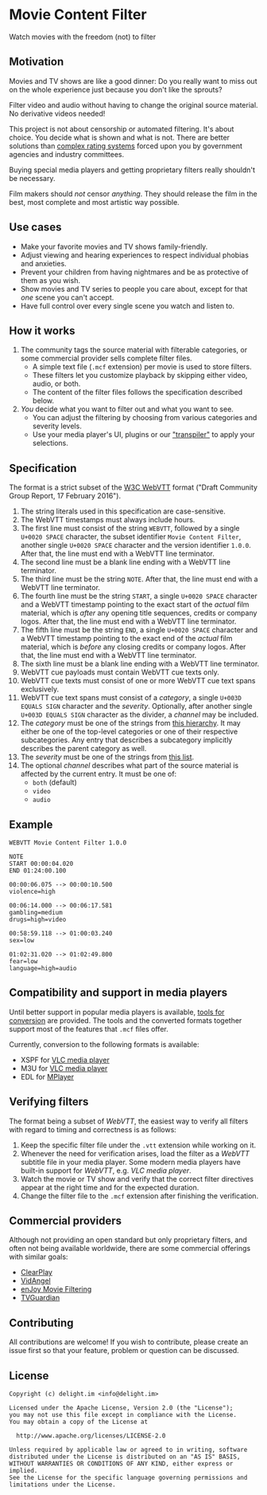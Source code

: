 # Movie Content Filter

Watch movies with the freedom (not) to filter

## Motivation

Movies and TV shows are like a good dinner: Do you really want to miss out on the whole experience just because you don't like the sprouts?

Filter video and audio without having to change the original source material. No derivative videos needed!

This project is not about censorship or automated filtering. It's about choice. You decide what is shown and what is not. There are better solutions than [complex rating systems](https://en.wikipedia.org/wiki/Motion_picture_rating_system) forced upon you by government agencies and industry committees.

Buying special media players and getting proprietary filters really shouldn't be necessary.

Film makers should *not* censor *anything*. They should release the film in the best, most complete and most artistic way possible.

## Use cases

 * Make your favorite movies and TV shows family-friendly.
 * Adjust viewing and hearing experiences to respect individual phobias and anxieties.
 * Prevent your children from having nightmares and be as protective of them as you wish.
 * Show movies and TV series to people you care about, except for that *one* scene you can't accept.
 * Have full control over every single scene you watch and listen to.

## How it works

 1. The community tags the source material with filterable categories, or some commercial provider sells complete filter files.
    * A simple text file (`.mcf` extension) per movie is used to store filters.
    * These filters let you customize playback by skipping either video, audio, or both.
    * The content of the filter files follows the specification described below.
 2. *You* decide what you want to filter out and what you want to see.
    * You can adjust the filtering by choosing from various categories and severity levels.
    * Use your media player's UI, plugins or our ["transpiler"](Tools/) to apply your selections.

## Specification

The format is a strict subset of the [W3C WebVTT](https://developer.mozilla.org/en-US/docs/Web/API/Web_Video_Text_Tracks_Format) format ("Draft Community Group Report, 17 February 2016").

 1. The string literals used in this specification are case-sensitive.
 1. The WebVTT timestamps must always include hours.
 1. The first line must consist of the string `WEBVTT`, followed by a single `U+0020 SPACE` character, the subset identifier `Movie Content Filter`, another single `U+0020 SPACE` character and the version identifier `1.0.0`. After that, the line must end with a WebVTT line terminator.
 1. The second line must be a blank line ending with a WebVTT line terminator.
 1. The third line must be the string `NOTE`. After that, the line must end with a WebVTT line terminator.
 1. The fourth line must be the string `START`, a single `U+0020 SPACE` character and a WebVTT timestamp pointing to the exact start of the *actual* film material, which is *after* any opening title sequences, credits or company logos. After that, the line must end with a WebVTT line terminator.
 1. The fifth line must be the string `END`, a single `U+0020 SPACE` character and a WebVTT timestamp pointing to the exact end of the *actual* film material, which is *before* any closing credits or company logos. After that, the line must end with a WebVTT line terminator.
 1. The sixth line must be a blank line ending with a WebVTT line terminator.
 1. WebVTT cue payloads must contain WebVTT cue texts only.
 1. WebVTT cue texts must consist of one or more WebVTT cue text spans exclusively.
 1. WebVTT cue text spans must consist of a *category*, a single `U+003D EQUALS SIGN` character and the *severity*. Optionally, after another single `U+003D EQUALS SIGN` character as the divider, a *channel* may be included.
 1. The *category* must be one of the strings from [this hierarchy](Schema/categories.json). It may either be one of the top-level categories or one of their respective subcategories. Any entry that describes a subcategory implicitly describes the parent category as well.
 1. The *severity* must be one of the strings from [this list](Schema/severities.json).
 1. The optional *channel* describes what part of the source material is affected by the current entry. It must be one of:
    * `both` (default)
    * `video`
    * `audio`

## Example

```
WEBVTT Movie Content Filter 1.0.0

NOTE
START 00:00:04.020
END 01:24:00.100

00:00:06.075 --> 00:00:10.500
violence=high

00:06:14.000 --> 00:06:17.581
gambling=medium
drugs=high=video

00:58:59.118 --> 01:00:03.240
sex=low

01:02:31.020 --> 01:02:49.800
fear=low
language=high=audio
```

## Compatibility and support in media players

Until better support in popular media players is available, [tools for conversion](Tools/) are provided. The tools and the converted formats together support most of the features that `.mcf` files offer.

Currently, conversion to the following formats is available:

 * XSPF for [VLC media player](https://www.videolan.org/vlc/)
 * M3U for [VLC media player](https://www.videolan.org/vlc/)
 * EDL for [MPlayer](https://www.mplayerhq.hu/)

## Verifying filters

The format being a subset of *WebVTT*, the easiest way to verify all filters with regard to timing and correctness is as follows:

 1. Keep the specific filter file under the `.vtt` extension while working on it.
 1. Whenever the need for verification arises, load the filter as a *WebVTT* subtitle file in your media player. Some modern media players have built-in support for *WebVTT*, e.g. *VLC media player*.
 1. Watch the movie or TV show and verify that the correct filter directives appear at the right time and for the expected duration.
 1. Change the filter file to the `.mcf` extension after finishing the verification.

## Commercial providers

Although not providing an open standard but only proprietary filters, and often not being available worldwide, there are some commercial offerings with similar goals:

 * [ClearPlay](https://www.clearplay.com/)
 * [VidAngel](https://www.vidangel.com/)
 * [enJoy Movie Filtering](http://www.enjoymoviesyourway.com/)
 * [TVGuardian](http://www.tvguardian.com/)

## Contributing

All contributions are welcome! If you wish to contribute, please create an issue first so that your feature, problem or question can be discussed.

## License

```
Copyright (c) delight.im <info@delight.im>

Licensed under the Apache License, Version 2.0 (the "License");
you may not use this file except in compliance with the License.
You may obtain a copy of the License at

  http://www.apache.org/licenses/LICENSE-2.0

Unless required by applicable law or agreed to in writing, software
distributed under the License is distributed on an "AS IS" BASIS,
WITHOUT WARRANTIES OR CONDITIONS OF ANY KIND, either express or implied.
See the License for the specific language governing permissions and
limitations under the License.
```
